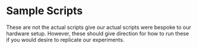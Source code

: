 # Sample Scripts

These are not the actual scripts give our actual scripts were bespoke to our hardware setup. However, these should give direction for how to run these if you would desire to replicate our experiments.